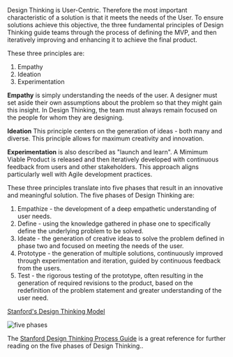 Design Thinking is User-Centric.  Therefore the most important characteristic of a solution is that it meets the needs of the User.  To ensure solutions achieve this objective, the three fundamental principles of Design Thinking guide teams through the process of defining the MVP, and then iteratively improving and enhancing it to achieve the final product.

These three principles are:
1. Empathy
2. Ideation
3. Experimentation

**Empathy** is simply understanding the needs of the user.  A designer must set aside their own assumptions about the problem so that they might gain this insight.  In Design Thinking, the team must always remain focused on the people for whom they are designing.

**Ideation**  This principle centers on the generation of ideas - both many and diverse.  This principle allows for maximum creativity and innovation.

**Experimentation** is also described as "launch and learn".  A Mimimum Viable Product is released and then iteratively developed with continuous feedback from users and other stakeholders. This approach aligns particularly well with Agile development practices.

These three principles translate into five phases that result in an innovative and meaningful solution.  The five phases of Design Thinking are:
1. Empathize - the development of a deep empathetic understanding of user needs.
2. Define - using the knowledge gathered in phase one to specifically define the underlying problem to be solved.
3. Ideate - the generation of creative ideas to solve the problem defined in phase two and focused on meeting the needs of the user.
4. Prototype - the generation of multiple solutions, continuously improved through experimentation and iteration, guided by continuous feedback from the users.
5. Test - the rigorous testing of the prototype, often resulting in the generation of required revisions to the product, based on the redefinition of the problem statement and greater understanding of the user need.

[Stanford's Design Thinking Model](https://dschool-old.stanford.edu/sandbox/groups/designresources/wiki/36873/attachments/74b3d/ModeGuideBOOTCAMP2010L.pdf)

![five phases](https://user-images.githubusercontent.com/57373296/75271537-59cf7580-57ca-11ea-8b16-56c1edbb781b.png)


The [Stanford Design Thinking Process Guide](https://dschool-old.stanford.edu/sandbox/groups/designresources/wiki/36873/attachments/74b3d/ModeGuideBOOTCAMP2010L.pdf) is a great reference for further reading on the five phases of Design Thinking..
